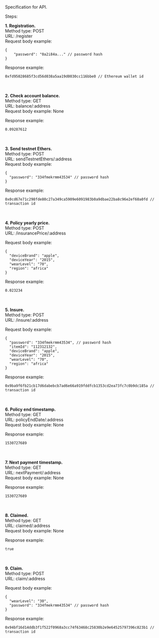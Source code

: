 Specification for API.

Steps:

<b>1. Registration.</b><br/>
Method type: POST<br/>
URL: /register<br/>
Request body example:
```
{
	"password": "0a2i84a..." // password hash
}
```
Response example:
```
0xfd95028685f3cd56d038a5aa19d0030cc116bbe0 // Ethereum wallet id
```
<br/>
<br/>
<b>2. Check account balance.</b><br/>
Method type: GET<br/>
URL: balance/:address <br/>
Request body example: 
None

Response example:
```
0.09287612
```
<br/>
<br/>
<b>3. Send testnet Ethers.</b><br/>
Method type: POST <br/>
URL: sendTestnetEthers/:address <br/>
Request body example:

```
{
  "password": "334fmekrmm43534" // password hash
}
```

Response example:
```
0x0cd67e71c298fde80c27a349ca5909e6091983b0a9dbae22ba8c96e2ef60a0fd // transaction id
```
<br/>
<br/>
<b>4. Policy yearly price.</b><br/>
Method type: POST<br/>
URL: /insurancePrice/:address<br/>

Request body example:
```
{
  "deviceBrand": "apple",
  "deviceYear": "2015",
  "wearLevel": "70",
  "region": "africa"
}
```

Response example:
```
0.023234
```
<br/>
<br/>
<b>5. Insure.</b><br/>
Method type: POST<br/>
URL: /insure/:address<br/>

Request body example:
```
{
  "password": "334fmekrmm43534", // password hash
  "itemId": "112312132",
  "deviceBrand": "apple",
  "deviceYear": "2015",
  "wearLevel": "70",
  "region": "africa"
}
```

Response example:
```
0x9ba9f6fb21cb17d6dabebcb7ad6e66a919fddfcb1353cd2ea73fc7c0b9dc185a // transaction id
```
<br/>
<br/>
<b>6. Policy end timestamp.</b><br/>
Method type: GET <br/>
URL: policyEndDate/:address <br/>
Request body example:
None

Response example:
```
1530727689
```

<br/>
<br/>
<b>7. Next payment timestamp.</b><br/>
Method type: GET <br/>
URL: nextPayment/:address <br/>
Request body example:
None

Response example:
```
1530727689
```

<br/>
<br/>
<b>8. Claimed.</b><br/>
Method type: GET <br/>
URL: claimed/:address <br/>
Request body example:
None

Response example:
```
true
```

<br/>
<br/>
<b>9. Claim.</b><br/>
Method type: POST <br/>
URL: claim/:address <br/>

Request body example:
```
{
  "wearLevel": "30",
  "password": "334fmekrmm43534" // password hash
}
```

Response example:
```
0x94bf16d14ddb3f1f522f0968a3cc74f63468c25830b2e9e64525797396c823b1 // transaction id
```
